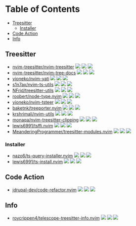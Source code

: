 # Table of Contents

<!-- toc -->

- [Treesitter](#treesitter)
  - [Installer](#installer)
- [Code Action](#code-action)
- [Info](#info)

<!-- tocstop -->

## Treesitter

- [nvim-treesitter/nvim-treesitter](https://github.com/nvim-treesitter/nvim-treesitter) ![](https://img.shields.io/github/stars/nvim-treesitter/nvim-treesitter) ![](https://img.shields.io/github/last-commit/nvim-treesitter/nvim-treesitter) ![](https://img.shields.io/github/commit-activity/y/nvim-treesitter/nvim-treesitter)
- [nvim-treesitter/nvim-tree-docs](https://github.com/nvim-treesitter/nvim-tree-docs) ![](https://img.shields.io/github/stars/nvim-treesitter/nvim-tree-docs) ![](https://img.shields.io/github/last-commit/nvim-treesitter/nvim-tree-docs) ![](https://img.shields.io/github/commit-activity/y/nvim-treesitter/nvim-tree-docs)
- [yioneko/nvim-yati](https://github.com/yioneko/nvim-yati) ![](https://img.shields.io/github/stars/yioneko/nvim-yati) ![](https://img.shields.io/github/last-commit/yioneko/nvim-yati) ![](https://img.shields.io/github/commit-activity/y/yioneko/nvim-yati)
- [s1n7ax/nvim-ts-utils](https://github.com/s1n7ax/nvim-ts-utils) ![](https://img.shields.io/github/stars/s1n7ax/nvim-ts-utils) ![](https://img.shields.io/github/last-commit/s1n7ax/nvim-ts-utils) ![](https://img.shields.io/github/commit-activity/y/s1n7ax/nvim-ts-utils)
- [NFrid/treesitter-utils](https://github.com/NFrid/treesitter-utils) ![](https://img.shields.io/github/stars/NFrid/treesitter-utils) ![](https://img.shields.io/github/last-commit/NFrid/treesitter-utils) ![](https://img.shields.io/github/commit-activity/y/NFrid/treesitter-utils)
- [roobert/node-type.nvim](https://github.com/roobert/node-type.nvim) ![](https://img.shields.io/github/stars/roobert/node-type.nvim) ![](https://img.shields.io/github/last-commit/roobert/node-type.nvim) ![](https://img.shields.io/github/commit-activity/y/roobert/node-type.nvim)
- [yioneko/nvim-tsteer](https://github.com/yioneko/nvim-tsteer) ![](https://img.shields.io/github/stars/yioneko/nvim-tsteer) ![](https://img.shields.io/github/last-commit/yioneko/nvim-tsteer) ![](https://img.shields.io/github/commit-activity/y/yioneko/nvim-tsteer)
- [baketnk/treeporter.nvim](https://github.com/baketnk/treeporter.nvim) ![](https://img.shields.io/github/stars/baketnk/treeporter.nvim) ![](https://img.shields.io/github/last-commit/baketnk/treeporter.nvim) ![](https://img.shields.io/github/commit-activity/y/baketnk/treeporter.nvim)
- [krshrimali/nvim-utils](https://github.com/krshrimali/nvim-utils) ![](https://img.shields.io/github/stars/krshrimali/nvim-utils) ![](https://img.shields.io/github/last-commit/krshrimali/nvim-utils) ![](https://img.shields.io/github/commit-activity/y/krshrimali/nvim-utils)
- [monaqa/nvim-treesitter-clipping](https://github.com/monaqa/nvim-treesitter-clipping) ![](https://img.shields.io/github/stars/monaqa/nvim-treesitter-clipping) ![](https://img.shields.io/github/last-commit/monaqa/nvim-treesitter-clipping) ![](https://img.shields.io/github/commit-activity/y/monaqa/nvim-treesitter-clipping)
- [lewis6991/tsffi.nvim](https://github.com/lewis6991/tsffi.nvim) ![](https://img.shields.io/github/stars/lewis6991/tsffi.nvim) ![](https://img.shields.io/github/last-commit/lewis6991/tsffi.nvim) ![](https://img.shields.io/github/commit-activity/y/lewis6991/tsffi.nvim)
- [MeanderingProgrammer/treesitter-modules.nvim](https://github.com/MeanderingProgrammer/treesitter-modules.nvim) ![](https://img.shields.io/github/stars/MeanderingProgrammer/treesitter-modules.nvim) ![](https://img.shields.io/github/last-commit/MeanderingProgrammer/treesitter-modules.nvim) ![](https://img.shields.io/github/commit-activity/y/MeanderingProgrammer/treesitter-modules.nvim)

### Installer

- [nazo6/ts-query-installer.nvim](https://github.com/nazo6/ts-query-installer.nvim) ![](https://img.shields.io/github/stars/nazo6/ts-query-installer.nvim) ![](https://img.shields.io/github/last-commit/nazo6/ts-query-installer.nvim) ![](https://img.shields.io/github/commit-activity/y/nazo6/ts-query-installer.nvim)
- [lewis6991/ts-install.nvim](https://github.com/lewis6991/ts-install.nvim) ![](https://img.shields.io/github/stars/lewis6991/ts-install.nvim) ![](https://img.shields.io/github/last-commit/lewis6991/ts-install.nvim) ![](https://img.shields.io/github/commit-activity/y/lewis6991/ts-install.nvim)

## Code Action

- [jdrupal-dev/code-refactor.nvim](https://github.com/jdrupal-dev/code-refactor.nvim) ![](https://img.shields.io/github/stars/jdrupal-dev/code-refactor.nvim) ![](https://img.shields.io/github/last-commit/jdrupal-dev/code-refactor.nvim) ![](https://img.shields.io/github/commit-activity/y/jdrupal-dev/code-refactor.nvim)

## Info

- [roycrippen4/telescope-treesitter-info.nvim](https://github.com/roycrippen4/telescope-treesitter-info.nvim) ![](https://img.shields.io/github/stars/roycrippen4/telescope-treesitter-info.nvim) ![](https://img.shields.io/github/last-commit/roycrippen4/telescope-treesitter-info.nvim) ![](https://img.shields.io/github/commit-activity/y/roycrippen4/telescope-treesitter-info.nvim)
